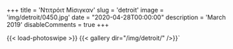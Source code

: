 +++
title = 'Ντιτρόιτ Μίσιγκαν'
slug = 'detroit'
image = 'img/detroit/0450.jpg'
date = "2020-04-28T00:00:00"
description = 'March 2019'
disableComments = true
+++

{{< load-photoswipe >}}
{{< gallery dir="/img/detroit/" />}}`

